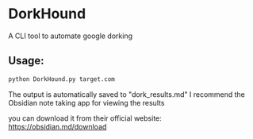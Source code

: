 # DorkHound
A CLI tool to automate google dorking

## Usage:
```bash
python DorkHound.py target.com
```
The output is automatically saved to "dork_results.md"
I recommend the Obsidian note taking app for viewing the results

you can download it from their official website:
https://obsidian.md/download

